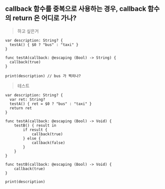 ## callback 함수를 중복으로 사용하는 경우, callback 함수의 return 은 어디로 가나?

> 하고 싶은거

    var description: String? {
      testA() { $0 ? "bus" : "taxi" }
    }
    
    func testA(callback: @escaping (Bool) -> String) {
      callback(true)
    }
    
    print(description) // bus 가 찍히나?

> 테스트

    var description: String? {
      var ret: String?
      testA() { ret = $0 ? "bus" : "taxi" }
      return ret
    }

    func testA(callback: @escaping (Bool) -> Void) {
        testB() { result in
            if result {
                callback(true)
            } else {
                callback(false)
            }
        }
    }

    func testB(callback: @escaping (Bool) -> Void) {
        callback(true)
    }

    print(description)
